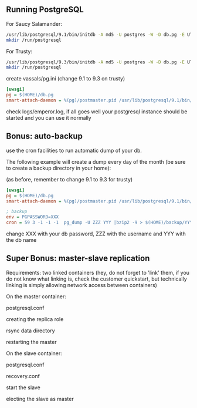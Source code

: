 Running PostgreSQL
------------------

For Saucy Salamander:

```sh
/usr/lib/postgresql/9.1/bin/initdb -A md5 -U postgres -W -D db.pg -E UTF-8
mkdir /run/postgresql
```

For Trusty:

```sh
/usr/lib/postgresql/9.3/bin/initdb -A md5 -U postgres -W -D db.pg -E UTF-8
mkdir /run/postgresql
```


create vassals/pg.ini (change 9.1 to 9.3 on trusty)

```ini
[uwsgi]
pg = $(HOME)/db.pg
smart-attach-daemon = %(pg)/postmaster.pid /usr/lib/postgresql/9.1/bin/postgres -D %(pg)
```

check logs/emperor.log, if all goes well your postgresql instance should be started and you can use it normally

Bonus: auto-backup
------------------

use the cron facilities to run automatic dump of your db.

The following example will create a dump every day of the month (be sure to create a backup directory in your home):

(as before, remember to change 9.1 to 9.3 for trusty)

```ini
[uwsgi]
pg = $(HOME)/db.pg
smart-attach-daemon = %(pg)/postmaster.pid /usr/lib/postgresql/9.1/bin/postgres -D %(pg)

; backup
env = PGPASSWORD=XXX
cron = 59 3 -1 -1 -1  pg_dump -U ZZZ YYY |bzip2 -9 > $(HOME)/backup/YYY_`date +"%%d"`.sql.bz2
```

change XXX with your db password, ZZZ with the username and YYY with the db name

Super Bonus: master-slave replication
-------------------------------------

Requirements: two linked containers (hey, do not forget to 'link' them, if you do not know what linking is, check the customer quickstart, but technically linking is simply allowing network access between containers)

On the master container:

postgresql.conf

creating the replica role

rsync data directory

restarting the master

On the slave container:

postgresql.conf

recovery.conf

start the slave

electing the slave as master


